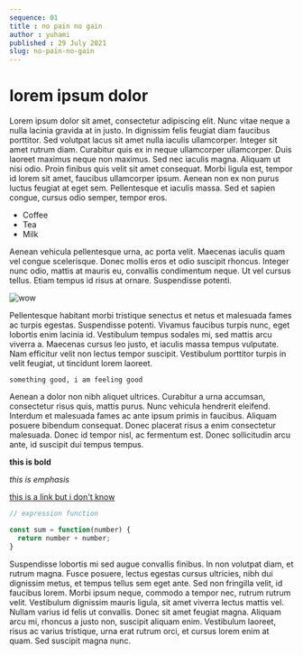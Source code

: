 ```yaml
---
sequence: 01
title : no pain no gain
author : yuhami
published : 29 July 2021
slug: no-pain-no-gain
---
```


# lorem ipsum dolor

Lorem ipsum dolor sit amet, consectetur adipiscing elit. Nunc vitae neque a nulla lacinia gravida at in justo. In dignissim felis feugiat diam faucibus porttitor. Sed volutpat lacus sit amet nulla iaculis ullamcorper. Integer sit amet rutrum diam. Curabitur quis ex in neque ullamcorper ullamcorper. Duis laoreet maximus neque non maximus. Sed nec iaculis magna. Aliquam ut nisi odio. Proin finibus quis velit sit amet consequat. Morbi ligula est, tempor id lorem sit amet, faucibus ullamcorper ipsum. Aenean non ex non purus luctus feugiat at eget sem. Pellentesque et iaculis massa. Sed et sapien congue, cursus odio semper, tempor eros.

- Coffee
- Tea
- Milk

Aenean vehicula pellentesque urna, ac porta velit. Maecenas iaculis quam vel congue scelerisque. Donec mollis eros et odio suscipit rhoncus. Integer nunc odio, mattis at mauris eu, convallis condimentum neque. Ut vel cursus tellus. Etiam tempus id risus at ornare. Suspendisse potenti.

![wow](https://media0.giphy.com/media/b8RfbQFaOs1rO10ren/giphy.gif "wow")

Pellentesque habitant morbi tristique senectus et netus et malesuada fames ac turpis egestas. Suspendisse potenti. Vivamus faucibus turpis nunc, eget lobortis enim lacinia id. Vestibulum tempus sodales mi, sed mattis arcu viverra a. Maecenas cursus leo justo, et iaculis massa tempus vulputate. Nam efficitur velit non lectus tempor suscipit. Vestibulum porttitor turpis in velit feugiat, ut tincidunt lorem laoreet.

`something good, i am feeling good`

Aenean a dolor non nibh aliquet ultrices. Curabitur a urna accumsan, consectetur risus quis, mattis purus. Nunc vehicula hendrerit eleifend. Interdum et malesuada fames ac ante ipsum primis in faucibus. Aliquam posuere bibendum consequat. Donec placerat risus a enim consectetur malesuada. Donec id tempor nisl, ac fermentum est. Donec sollicitudin arcu ante, id suscipit dui tempus tempus.

__this is bold__

_this is emphasis_

[this is a link but i don't know](https://google.cum)

```javascript
// expression function

const sum = function(number) {
  return number + number;
}
```

Suspendisse lobortis mi sed augue convallis finibus. In non volutpat diam, et rutrum magna. Fusce posuere, lectus egestas cursus ultricies, nibh dui dignissim metus, et tempus tellus sem eget ante. Sed non fringilla velit, id faucibus lorem. Morbi ipsum neque, commodo a tempor nec, rutrum rutrum velit. Vestibulum dignissim mauris ligula, sit amet viverra lectus mattis vel. Nullam varius id felis ut convallis. Donec sit amet feugiat magna. Aliquam arcu mi, rhoncus a justo non, suscipit aliquam enim. Vestibulum laoreet, risus ac varius tristique, urna erat rutrum orci, et cursus lorem enim at quam. Sed suscipit magna nunc.
